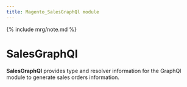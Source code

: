 ```yaml
---
title: Magento_SalesGraphQl module
---
```


{% include mrg/note.md %}

# SalesGraphQl

**SalesGraphQl** provides type and resolver information for the GraphQl module
to generate sales orders information.
